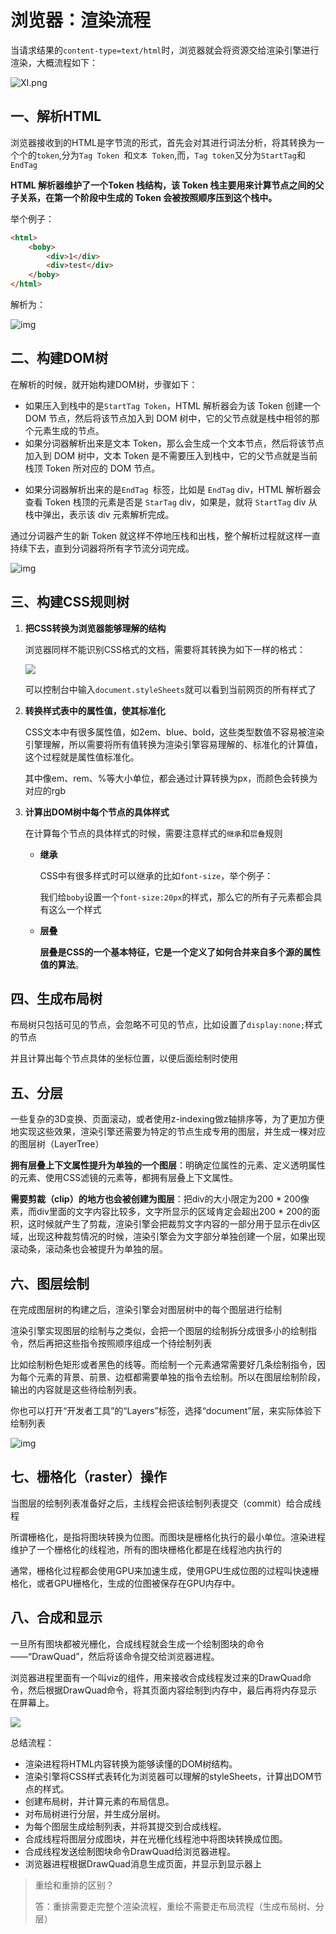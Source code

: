 # 浏览器：渲染流程

当请求结果的`content-type=text/html`时，浏览器就会将资源交给渲染引擎进行渲染，大概流程如下：

![XI.png](https://i.loli.net/2021/11/29/He5XDZG9rFTqMva.png)



## 一、解析HTML

浏览器接收到的HTML是字节流的形式，首先会对其进行词法分析，将其转换为一个个的`token`,分为`Tag Token `和`文本 Token`,而，`Tag token`又分为`StartTag`和`EndTag`

**HTML 解析器维护了一个Token 栈结构，该 Token 栈主要用来计算节点之间的父子关系，在第一个阶段中生成的 Token 会被按照顺序压到这个栈中。**

举个例子：

```html
<html>
    <boby>
    	<div>1</div>
        <div>test</div>
    </boby>
</html>
```

解析为：

![img](http://blog.poetries.top/img-repo/2019/11/58.png)

## 二、构建DOM树

在解析的时候，就开始构建DOM树，步骤如下：

* 如果压入到栈中的是`StartTag Token`，HTML 解析器会为该 Token 创建一个 DOM 节点，然后将该节点加入到 DOM 树中，它的父节点就是栈中相邻的那个元素生成的节点。
* 如果分词器解析出来是文本 Token，那么会生成一个文本节点，然后将该节点加入到 DOM 树中，文本 Token 是不需要压入到栈中，它的父节点就是当前栈顶 Token 所对应的 DOM 节点。

- 如果分词器解析出来的是`EndTag `标签，比如是 `EndTag` div，HTML 解析器会查看 Token 栈顶的元素是否是 `StarTag` div，如果是，就将 `StartTag` div 从栈中弹出，表示该 div 元素解析完成。

通过分词器产生的新 Token 就这样不停地压栈和出栈，整个解析过程就这样一直持续下去，直到分词器将所有字节流分词完成。

![img](https://static001.geekbang.org/resource/image/12/79/125849ec56a3ea98d4b476c66c754f79.png)

## 三、构建CSS规则树

1. **把CSS转换为浏览器能够理解的结构**

   浏览器同样不能识别CSS格式的文档，需要将其转换为如下一样的格式：

   ![](https://static001.geekbang.org/resource/image/8e/ab/8ec7d5ecfadcd05b3f1ec762223a9aab.png)

   可以控制台中输入`document.styleSheets`就可以看到当前网页的所有样式了

2. **转换样式表中的属性值，使其标准化**

   CSS文本中有很多属性值，如2em、blue、bold，这些类型数值不容易被渲染引擎理解，所以需要将所有值转换为渲染引擎容易理解的、标准化的计算值，这个过程就是属性值标准化。

   其中像em、rem、%等大小单位，都会通过计算转换为px，而颜色会转换为对应的rgb

3. **计算出DOM树中每个节点的具体样式**

   在计算每个节点的具体样式的时候，需要注意样式的`继承`和`层叠`规则

   * **继承**

     CSS中有很多样式时可以继承的比如`font-size`，举个例子：

     我们给`boby`设置一个`font-size:20px`的样式，那么它的所有子元素都会具有这么一个样式

   * **层叠**

     **层叠是CSS的一个基本特征，它是一个定义了如何合并来自多个源的属性值的算法**。

## 四、生成布局树

布局树只包括可见的节点，会忽略不可见的节点，比如设置了`display:none;`样式的节点

并且计算出每个节点具体的坐标位置，以便后面绘制时使用

## 五、分层

一些复杂的3D变换、页面滚动，或者使用z-indexing做z轴排序等，为了更加方便地实现这些效果，渲染引擎还需要为特定的节点生成专用的图层，并生成一棵对应的图层树（LayerTree）

**拥有层叠上下文属性提升为单独的一个图层**：明确定位属性的元素、定义透明属性的元素、使用CSS滤镜的元素等，都拥有层叠上下文属性。

**需要剪裁（clip）的地方也会被创建为图层**：把div的大小限定为200 * 200像素，而div里面的文字内容比较多，文字所显示的区域肯定会超出200 * 200的面积，这时候就产生了剪裁，渲染引擎会把裁剪文字内容的一部分用于显示在div区域，出现这种裁剪情况的时候，渲染引擎会为文字部分单独创建一个层，如果出现滚动条，滚动条也会被提升为单独的层。

## 六、图层绘制

在完成图层树的构建之后，渲染引擎会对图层树中的每个图层进行绘制

渲染引擎实现图层的绘制与之类似，会把一个图层的绘制拆分成很多小的绘制指令，然后再把这些指令按照顺序组成一个待绘制列表

比如绘制粉色矩形或者黑色的线等。而绘制一个元素通常需要好几条绘制指令，因为每个元素的背景、前景、边框都需要单独的指令去绘制。所以在图层绘制阶段，输出的内容就是这些待绘制列表。

你也可以打开“开发者工具”的“Layers”标签，选择“document”层，来实际体验下绘制列表

![img](https://static001.geekbang.org/resource/image/30/70/303515c26fcd4eaa9b9966ad7f190370.png)

##  七、栅格化（raster）操作

当图层的绘制列表准备好之后，主线程会把该绘制列表提交（commit）给合成线程

所谓栅格化，是指将图块转换为位图。而图块是栅格化执行的最小单位。渲染进程维护了一个栅格化的线程池，所有的图块栅格化都是在线程池内执行的

通常，栅格化过程都会使用GPU来加速生成，使用GPU生成位图的过程叫快速栅格化，或者GPU栅格化，生成的位图被保存在GPU内存中。

## 八、合成和显示

一旦所有图块都被光栅化，合成线程就会生成一个绘制图块的命令——“DrawQuad”，然后将该命令提交给浏览器进程。

浏览器进程里面有一个叫viz的组件，用来接收合成线程发过来的DrawQuad命令，然后根据DrawQuad命令，将其页面内容绘制到内存中，最后再将内存显示在屏幕上。

![](https://static001.geekbang.org/resource/image/97/37/975fcbf7f83cc20d216f3d68a85d0f37.png)

总结流程：

- 渲染进程将HTML内容转换为能够读懂的DOM树结构。
- 渲染引擎将CSS样式表转化为浏览器可以理解的styleSheets，计算出DOM节点的样式。
- 创建布局树，并计算元素的布局信息。
- 对布局树进行分层，并生成分层树。
- 为每个图层生成绘制列表，并将其提交到合成线程。
- 合成线程将图层分成图块，并在光栅化线程池中将图块转换成位图。
- 合成线程发送绘制图块命令DrawQuad给浏览器进程。
- 浏览器进程根据DrawQuad消息生成页面，并显示到显示器上

> 重绘和重排的区别？
>
> 答：重排需要走完整个渲染流程，重绘不需要走布局流程（生成布局树、分层）

